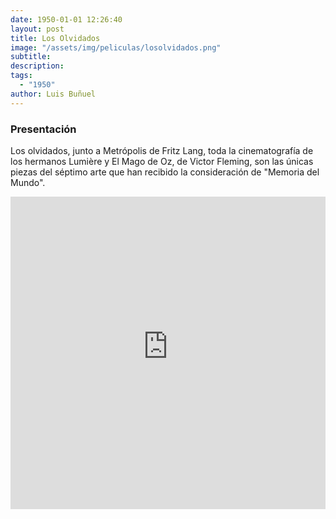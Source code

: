 ```yaml
---
date: 1950-01-01 12:26:40
layout: post
title: Los Olvidados
image: "/assets/img/peliculas/losolvidados.png"
subtitle: 
description: 
tags:
  - "1950"
author: Luis Buñuel
---
```


### Presentación

Los olvidados, junto a Metrópolis de Fritz Lang, toda la cinematografía de los hermanos Lumière y El Mago de Oz, de Victor Fleming, son las únicas piezas del séptimo arte que han recibido la consideración de "Memoria del Mundo".

<iframe width="100%" height="500wh" src="https://www.youtube-nocookie.com/embed/GPXieXDl2eo" title="YouTube video player" frameborder="0" allow="accelerometer; autoplay; clipboard-write; encrypted-media; gyroscope; picture-in-picture" allowfullscreen></iframe>

